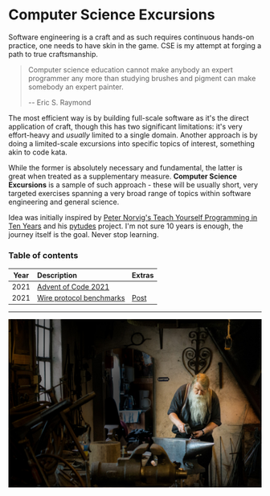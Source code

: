 Computer Science Excursions
======

Software engineering is a craft and as such requires continuous hands-on practice, one needs to have skin in the game.
CSE is my attempt at forging a path to true craftsmanship.

> Computer science education cannot make anybody an expert programmer any more than studying brushes and pigment can make somebody an expert painter.
>
> -- Eric S. Raymond

The most efficient way is by building full-scale software as it's the direct application of craft, though this has two
significant limitations: it's very effort-heavy and *usually* limited to a single domain. Another approach is by doing a
limited-scale excursions into specific topics of interest, something akin to code kata.

While the former is absolutely necessary and fundamental, the latter is great when treated as a supplementary
measure. **Computer Science Excursions** is a sample of such approach - these will be usually short, very targeted
exercises spanning a very broad range of topics within software engineering and general science.

Idea was initially inspired by [Peter Norvig's Teach Yourself Programming in Ten Years](https://norvig.com/21-days.html)
and his [pytudes](https://github.com/norvig/pytudes) project. I'm not sure 10 years is enough, the journey itself is the
goal. Never stop learning.

### Table of contents

| Year    | Description                                         | Extras
| ---     |:---                                                 |---| 
| 2021    | [Advent of Code 2021](aoc/adventofcode2021)         |
| 2021    | [Wire protocol benchmarks](generic/src/main/java/com/laeith/com/sci/excursions/wire)         | [Post](https://www.laeith.com/posts/2021-04-04-wire-formats/)

---

![Craftsmanship by Nicolas Hoizey](static/craftmanship_nicolas_hoizey.jpg)

